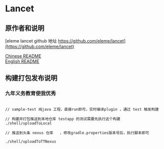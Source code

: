 # Lancet

## 原作者和说明

[eleme lancet github 地址 https://github.com/eleme/lancet](https://github.com/eleme/lancet)   

[Chinese README](README_zh.md)   
[English README](README_en.md)


## 构建打包发布说明

### 九年义务教育使我优秀

```shell

// sample-test 纯java 工程，直接run即可，实时编译plugin ，通过 test 触发构建

// 构建并打包推送到本地仓库 testapp 的测试需要先执行这个构建
./shell/uploadToLocal

// 推送到头条 nexus 仓库   ，修改gradle.properties版本号后，执行脚本即可

./shell/uploadToTTNexus

```
 